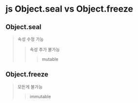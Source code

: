 # js Object.seal vs Object.freeze

## Object.seal

> 속성 수정 가능
>
> > 속성 추가 불가능
> >
> > > mutable

## Object.freeze

> 모든게 불가능
>
> > immutable
